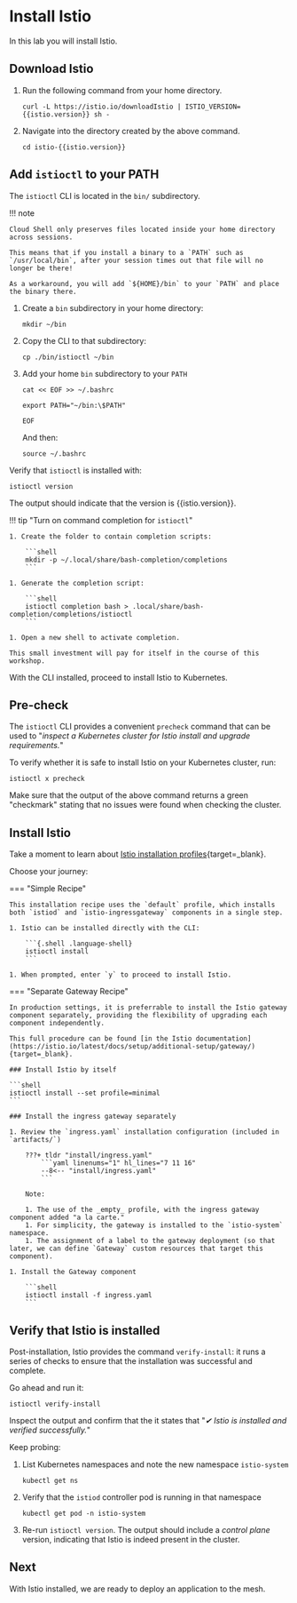 # Install Istio

In this lab you will install Istio.


## Download Istio

1. Run the following command from your home directory.

    ```{.shell .language-shell}
    curl -L https://istio.io/downloadIstio | ISTIO_VERSION={{istio.version}} sh -
    ```

1. Navigate into the directory created by the above command.

    ```{.shell .language-shell}
    cd istio-{{istio.version}}
    ```


## Add `istioctl` to your PATH

The `istioctl` CLI is located in the `bin/` subdirectory.

!!! note

    Cloud Shell only preserves files located inside your home directory across sessions.

    This means that if you install a binary to a `PATH` such as `/usr/local/bin`, after your session times out that file will no longer be there!

    As a workaround, you will add `${HOME}/bin` to your `PATH` and place the binary there.


1. Create a `bin` subdirectory in your home directory:

    ```{.shell .language-shell}
    mkdir ~/bin
    ```

1. Copy the CLI to that subdirectory:

    ```{.shell .language-shell}
    cp ./bin/istioctl ~/bin
    ```

1. Add your home `bin` subdirectory to your `PATH`

    ```shell
    cat << EOF >> ~/.bashrc

    export PATH="~/bin:\$PATH"

    EOF
    ```

    And then:

    ```shell
    source ~/.bashrc
    ```

Verify that `istioctl` is installed with:

```{.shell .language-shell}
istioctl version
```

The output should indicate that the version is {{istio.version}}.

!!! tip "Turn on command completion for `istioctl`"

    1. Create the folder to contain completion scripts:

        ```shell
        mkdir -p ~/.local/share/bash-completion/completions
        ```

    1. Generate the completion script:

        ```shell
        istioctl completion bash > .local/share/bash-completion/completions/istioctl
        ```

    1. Open a new shell to activate completion.

    This small investment will pay for itself in the course of this workshop.

With the CLI installed, proceed to install Istio to Kubernetes.

## Pre-check

The `istioctl` CLI provides a convenient `precheck` command that can be used to "_inspect a Kubernetes cluster for Istio install and upgrade requirements._"

To verify whether it is safe to install Istio on your Kubernetes cluster, run:

```shell
istioctl x precheck
```

Make sure that the output of the above command returns a green "checkmark" stating that no issues were found when checking the cluster.

## Install Istio

Take a moment to learn about [Istio installation profiles](https://istio.io/latest/docs/setup/additional-setup/config-profiles/){target=_blank}.

Choose your journey:

=== "Simple Recipe"

    This installation recipe uses the `default` profile, which installs both `istiod` and `istio-ingressgateway` components in a single step.

    1. Istio can be installed directly with the CLI:

        ```{.shell .language-shell}
        istioctl install
        ```

    1. When prompted, enter `y` to proceed to install Istio.

=== "Separate Gateway Recipe"

    In production settings, it is preferrable to install the Istio gateway component separately, providing the flexibility of upgrading each component independently.

    This full procedure can be found [in the Istio documentation](https://istio.io/latest/docs/setup/additional-setup/gateway/){target=_blank}.

    ### Install Istio by itself

    ```shell
    istioctl install --set profile=minimal
    ```

    ### Install the ingress gateway separately

    1. Review the `ingress.yaml` installation configuration (included in `artifacts/`)

        ???+ tldr "install/ingress.yaml"
            ```yaml linenums="1" hl_lines="7 11 16"
            --8<-- "install/ingress.yaml"
            ```

        Note:

        1. The use of the _empty_ profile, with the ingress gateway component added "a la carte."
        1. For simplicity, the gateway is installed to the `istio-system` namespace.
        1. The assignment of a label to the gateway deployment (so that later, we can define `Gateway` custom resources that target this component).

    1. Install the Gateway component

        ```shell
        istioctl install -f ingress.yaml
        ```

## Verify that Istio is installed

Post-installation, Istio provides the command `verify-install`: it runs a series of checks to ensure that the installation was successful and complete.

Go ahead and run it:

```shell
istioctl verify-install
```

Inspect the output and confirm that the it states that "_✔ Istio is installed and verified successfully._"

Keep probing:

1. List Kubernetes namespaces and note the new namespace `istio-system`

    ```{.shell .language-shell}
    kubectl get ns
    ```

1. Verify that the `istiod` controller pod is running in that namespace

    ```{.shell .language-shell}
    kubectl get pod -n istio-system
    ```

1. Re-run `istioctl version`.  The output should include a _control plane_ version, indicating that Istio is indeed present in the cluster.

## Next

With Istio installed, we are ready to deploy an application to the mesh.
